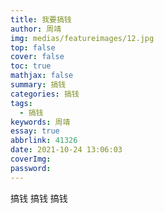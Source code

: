 ```yaml
---
title: 我要搞钱
author: 周靖
img: medias/featureimages/12.jpg
top: false
cover: false
toc: true
mathjax: false
summary: 搞钱
categories: 搞钱
tags:
  - 搞钱
keywords: 周靖
essay: true
abbrlink: 41326
date: 2021-10-24 13:06:03
coverImg:
password:
---
```


搞钱
搞钱
搞钱
